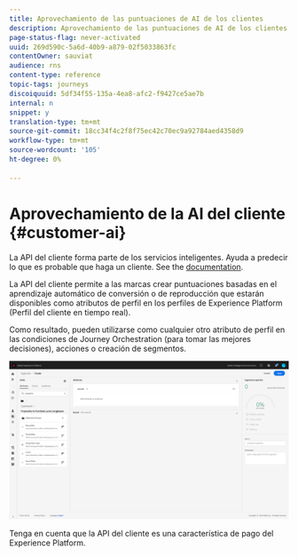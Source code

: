 ```yaml
---
title: Aprovechamiento de las puntuaciones de AI de los clientes
description: Aprovechamiento de las puntuaciones de AI de los clientes
page-status-flag: never-activated
uuid: 269d590c-5a6d-40b9-a879-02f5033863fc
contentOwner: sauviat
audience: rns
content-type: reference
topic-tags: journeys
discoiquuid: 5df34f55-135a-4ea8-afc2-f9427ce5ae7b
internal: n
snippet: y
translation-type: tm+mt
source-git-commit: 18cc34f4c2f8f75ec42c70ec9a92784aed4358d9
workflow-type: tm+mt
source-wordcount: '105'
ht-degree: 0%

---
```



# Aprovechamiento de la AI del cliente {#customer-ai}

La API del cliente forma parte de los servicios inteligentes. Ayuda a predecir lo que es probable que haga un cliente. See the [documentation](https://docs.adobe.com/content/help/en/experience-platform/intelligent-services/customer-ai/overview.html).

La API del cliente permite a las marcas crear puntuaciones basadas en el aprendizaje automático de conversión o de reproducción que estarán disponibles como atributos de perfil en los perfiles de Experience Platform (Perfil del cliente en tiempo real).

Como resultado, pueden utilizarse como cualquier otro atributo de perfil en las condiciones de Journey Orchestration (para tomar las mejores decisiones), acciones o creación de segmentos.

![](../assets/customer-ai.png)

Tenga en cuenta que la API del cliente es una característica de pago del Experience Platform.



